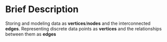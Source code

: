 #  Brief Description

Storing and modeling data as __vertices__/__nodes__ and the interconnected __edges__. Representing discrete data points as __vertices__ and the relationships between them as __edges__
